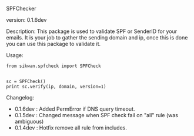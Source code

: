 SPFChecker

version: 0.1.6dev

Description:
This package is used to validate SPF or SenderID for your emails. It is your job to gather the sending domain and ip,
once this is done you can use this package to validate it.

Usage:

```
from sikwan.spfcheck import SPFCheck


sc = SPFCheck()
print sc.verify(ip, domain, version=1)

```


Changelog:
* 0.1.6dev : Added PermError if DNS query timeout.
* 0.1.5dev : Changed message when SPF check fail on "all" rule (was ambiguous)
* 0.1.4dev : Hotfix remove all rule from includes.
